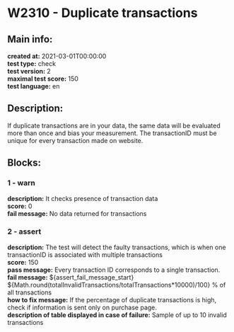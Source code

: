 # W2310 - Duplicate transactions  
## Main info:  
**created at:** 2021-03-01T00:00:00  
**test type:** check  
**test version:** 2  
**maximal test score:** 150  
**test language:** en  
## Description:  
If duplicate transactions are in your data, the same data will be evaluated more than once and bias your measurement. The transactionID must be unique for every transaction made on website.   
## Blocks:  
### 1 - warn
**description:** It checks presence of transaction data  
**score:** 0  
**fail message:** No data returned for transactions  
### 2 - assert
**description:** The test will detect the faulty transactions, which is when one transactionID is associated with multiple transactions  
**score:** 150  
**pass message:** Every transaction ID corresponds to a single transaction.  
**fail message:** ${assert_fail_message_start} ${Math.round(totalInvalidTransactions/totalTransactions\*10000)/100} % of all transactions  
**how to fix message:** If the percentage of duplicate transactions is high, check if information is sent only on purchase page.  
**description of table displayed in case of failure:** Sample of up to 10 invalid transactions  
